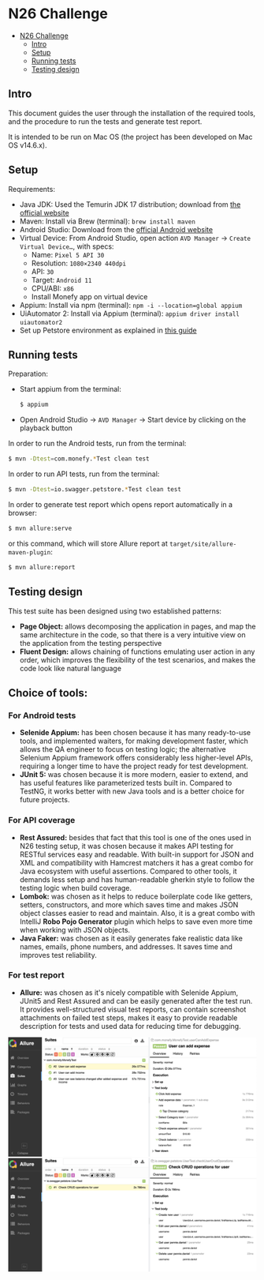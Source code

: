# N26 Challenge

- [N26 Challenge](#n26-challenge)
    - [Intro](#intro)
    - [Setup](#setup)
    - [Running tests](#running-tests)
    - [Testing design](#testing-design)

## Intro

This document guides the user through the installation of the required tools, and the procedure to run the tests and generate test report.

It is intended to be run on Mac OS (the project has been developed on Mac OS v14.6.x).

## Setup

Requirements:

- Java JDK: Used the Temurin JDK 17 distribution; download from [the official website](https://adoptium.net/temurin/releases/?os=any&arch=any&version=17)
- Maven: Install via Brew (terminal): `brew install maven`
- Android Studio: Download from the [official Android website](https://developer.android.com/studio)
- Virtual Device: From Android Studio, open action `AVD Manager` -> `Create Virtual Device…`, with specs:
    - Name: `Pixel 5 API 30`
    - Resolution: `1080×2340 440dpi`
    - API: `30`
    - Target: `Android 11`
    - CPU/ABI: `x86`
    - Install Monefy app on virtual device
- Appium: Install via npm (terminal): `npm -i --location=global appium`
- UiAutomator 2: Install via Appium (terminal): `appium driver install uiautomator2`
- Set up Petstore environment as explained in [this guide](https://github.com/swagger-api/swagger-petstore?tab=readme-ov-file)

## Running tests

Preparation:

- Start appium from the terminal:
  ```sh
  $ appium
  ```
- Open Android Studio -> `AVD Manager` -> Start device by clicking on the playback button

In order to run the Android tests, run from the terminal:

```sh
$ mvn -Dtest=com.monefy.*Test clean test
```

In order to run API tests, run from the terminal:

```sh
$ mvn -Dtest=io.swagger.petstore.*Test clean test
```

In order to generate test report which opens report automatically in a browser:

```sh
$ mvn allure:serve
```
or this command, which will store Allure report at `target/site/allure-maven-plugin`:

```sh
$ mvn allure:report
```

## Testing design

This test suite has been designed using two established patterns:

- **Page Object:** allows decomposing the application in pages, and map the same architecture in the code, so that there is a very intuitive view on the application from the testing perspective
- **Fluent Design:** allows chaining of functions emulating user action in any order, which improves the flexibility of the test scenarios, and makes the code look like natural language

## Choice of tools:

### For Android tests

- **Selenide Appium:** has been chosen because it has many ready-to-use tools, and implemented waiters, for making development faster, which allows the QA engineer to focus on testing logic; the alternative Selenium Appium framework offers considerably less higher-level APIs, requiring a longer time to have the project ready for test development.
- **JUnit 5:** was chosen because it is more modern, easier to extend, and has useful features like parameterized tests built in. Compared to TestNG, it works better with new Java tools and is a better choice for future projects.

### For API coverage

- **Rest Assured:** besides that fact that this tool is one of the ones used in N26 testing setup, it was chosen because it makes API testing for RESTful services easy and readable. With built-in support for JSON and XML and compatibility with Hamcrest matchers it has a great combo for Java ecosystem with useful assertions. Compared to other tools, it demands less setup and has human-readable gherkin style to follow the testing logic when build coverage.
- **Lombok:** was chosen as it helps to reduce boilerplate code like getters, setters, constructors, and more which saves time and makes JSON object classes easier to read and maintain. Also, it is a great combo with IntelliJ **Robo Pojo Generator** plugin which helps to save even more time when working with JSON objects.
- **Java Faker:** was chosen as it easily generates fake realistic data like names, emails, phone numbers, and addresses. It saves time and improves test reliability.

### For test report

- **Allure:** was chosen as it's nicely compatible with Selenide Appium, JUnit5 and Rest Assured and can be easily generated after the test run. It provides well-structured visual test reports, can contain screenshot attachments on failed test steps, makes it easy to provide readable description for tests and used data for reducing time for debugging. 

![Screenshot 2025-06-05 at 12.07.22.png](Screenshot%202025-06-05%20at%2012.07.22.png)
![Screenshot 2025-06-05 at 20.43.18.png](Screenshot%202025-06-05%20at%2020.43.18.png)